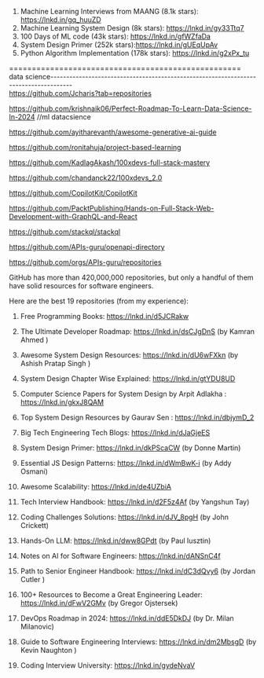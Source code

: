 

1. Machine Learning Interviews from MAANG (8.1k stars): https://lnkd.in/gq_huuZD
2. Machine Learning System Design (8k stars): https://lnkd.in/gy33Ttq7
3. 100 Days of ML code (43k stars): https://lnkd.in/gfWZfaDa
4. System Design Primer (252k stars):https://lnkd.in/gUEqUpAv
5. Python Algorithm Implementation (178k stars): https://lnkd.in/g2xPx_tu


=================================================== data science-------------------------------------------------------------------------------------  
https://github.com/Jcharis?tab=repositories

https://github.com/krishnaik06/Perfect-Roadmap-To-Learn-Data-Science-In-2024          //ml datacsience
  

  https://github.com/ayitharevanth/awesome-generative-ai-guide
  
  https://github.com/ronitahuja/project-based-learning


  https://github.com/KadlagAkash/100xdevs-full-stack-mastery

  https://github.com/chandanck22/100xdevs_2.0

https://github.com/CopilotKit/CopilotKit

https://github.com/PacktPublishing/Hands-on-Full-Stack-Web-Development-with-GraphQL-and-React

https://github.com/stackql/stackql

https://github.com/APIs-guru/openapi-directory

https://github.com/orgs/APIs-guru/repositories






GitHub has more than 420,000,000 repositories, but only a handful of them have solid resources for software engineers.

Here are the best 19 repositories (from my experience):

1. Free Programming Books:
 https://lnkd.in/d5JCRakw

2. The Ultimate Developer Roadmap:
 https://lnkd.in/dsCJgDnS (by Kamran Ahmed )

3. Awesome System Design Resources:
 https://lnkd.in/dU6wFXkn (by Ashish Pratap Singh )

4. System Design Chapter Wise Explained:
 https://lnkd.in/gtYDU8UD

5. Computer Science Papers for System Design by Arpit Adlakha :
 https://lnkd.in/gkxJ8QAM

6. Top System Design Resources by Gaurav Sen :
 https://lnkd.in/dbjymD_2

7. Big Tech Engineering Tech Blogs:
 https://lnkd.in/dJaGjeES

8. System Design Primer:
 https://lnkd.in/dkPScaCW (by Donne Martin)

9. Essential JS Design Patterns:
 https://lnkd.in/dWmBwK-i (by Addy Osmani)

10. Awesome Scalability:
 https://lnkd.in/de4UZbiA

11. Tech Interview Handbook:
 https://lnkd.in/d2F5z4Af (by Yangshun Tay)

12. Coding Challenges Solutions:
 https://lnkd.in/dJV_8pgH (by John Crickett)

13. Hands-On LLM:
 https://lnkd.in/dww8GPdt (by Paul Iusztin)

14. Notes on AI for Software Engineers:
 https://lnkd.in/dANSnC4f

15. Path to Senior Engineer Handbook:
 https://lnkd.in/dC3dQvy6 (by Jordan Cutler )

16. 100+ Resources to Become a Great Engineering Leader:
 https://lnkd.in/dFwV2GMv (by Gregor Ojstersek)

17. DevOps Roadmap in 2024:
 https://lnkd.in/ddE5DkDJ (by Dr. Milan Milanovic)

18. Guide to Software Engineering Interviews:
 https://lnkd.in/dm2MbsgD (by Kevin Naughton )

19. Coding Interview University:
 https://lnkd.in/gydeNvaV

